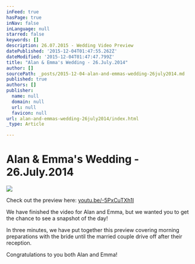 ```yaml
---
inFeed: true
hasPage: true
inNav: false
inLanguage: null
starred: false
keywords: []
description: 26.07.2015 - Wedding Video Preview
datePublished: '2015-12-04T01:47:55.262Z'
dateModified: '2015-12-04T01:47:47.799Z'
title: "Alan & Emma's Wedding - 26.July.2014"
author: []
sourcePath: _posts/2015-12-04-alan-and-emmas-wedding-26july2014.md
published: true
authors: []
publisher:
  name: null
  domain: null
  url: null
  favicon: null
url: alan-and-emmas-wedding-26july2014/index.html
_type: Article

---
```

# Alan & Emma's Wedding - 26.July.2014
![](https://the-grid-user-content.s3-us-west-2.amazonaws.com/010f392a-9558-4765-8511-1b0e383e9689.jpg)

Check out the preview here: [youtu.be/-5PxCuTXh1I][0]

We have finished the video for Alan and Emma, but we wanted you to get the chance to see a snapshot of the day!

In three minutes, we have put together this preview covering morning preparations with the bride until the married couple drive off after their reception.

Congratulations to you both Alan and Emma!

[0]: https://youtu.be/-5PxCuTXh1I
